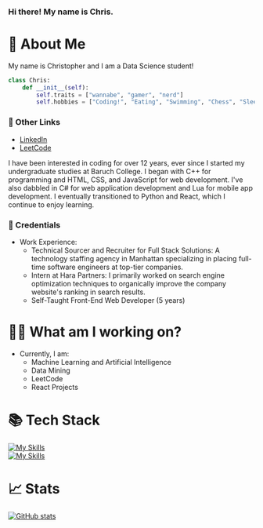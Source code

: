 ### Hi there! My name is Chris.

# 💬 About Me

My name is Christopher and I am a Data Science student!

```python
class Chris:
    def __init__(self):
        self.traits = ["wannabe", "gamer", "nerd"]
        self.hobbies = ["Coding!", "Eating", "Swimming", "Chess", "Sleeping"]
```

### 🔗 Other Links

- [LinkedIn](https://linkedin.com/in/christopher-zaman)
- [LeetCode](https://leetcode.com/u/christopher-zaman)

I have been interested in coding for over 12 years, ever since I started my undergraduate studies at Baruch College. I began with C++ for programming and HTML, CSS, and JavaScript for web development. I've also dabbled in C# for web application development and Lua for mobile app development. I eventually transitioned to Python and React, which I continue to enjoy learning.

### 📜 Credentials

- Work Experience:
  - Technical Sourcer and Recruiter for Full Stack Solutions:
    A technology staffing agency in Manhattan specializing in placing full-time software engineers at top-tier companies.
  - Intern at Hara Partners: 
    I primarily worked on search engine optimization techniques to organically improve the company website's ranking in search results.
  - Self-Taught Front-End Web Developer (5 years)
    
# 👨‍💻 What am I working on?
- Currently, I am:
  - Machine Learning and Artificial Intelligence
  - Data Mining
  - LeetCode
  - React Projects

# 📚 Tech Stack
[![My Skills](https://skillicons.dev/icons?i=html,css,javascript,react,tailwind,ts,nodejs,mongodb&perline=8)](https://skillicons.dev)<br>
[![My Skills](https://skillicons.dev/icons?i=cpp,cs,py,mysql,git,vscode)](https://skillicons.dev)<br>

# 📈 Stats
[![GitHub stats](https://github-readme-stats.vercel.app/api?username=christopher-zaman)](https://github.com/anuraghazra/github-readme-stats)

<!--
**christopher-zaman/christopher-zaman** is a ✨ _special_ ✨ repository because its `README.md` (this file) appears on your GitHub profile.

Here are some ideas to get you started:

- 🔭 I’m currently working on ...
- 🌱 I’m currently learning ...
- 👯 I’m looking to collaborate on ...
- 🤔 I’m looking for help with ...
- 💬 Ask me about ...
- 📫 How to reach me: ...
- 😄 Pronouns: ...
- ⚡ Fun fact: ...
-->
